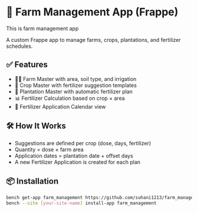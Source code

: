 # 🌾 Farm Management App (Frappe)

This is farm management app

A custom Frappe app to manage farms, crops, plantations, and fertilizer schedules.

## ✅ Features

- 👨‍🌾 Farm Master with area, soil type, and irrigation
- 🌱 Crop Master with fertilizer suggestion templates
- 🌾 Plantation Master with automatic fertilizer plan
- 📊 Fertilizer Calculation based on crop × area
- 📅 Fertilizer Application Calendar view

## 🛠 How It Works

- Suggestions are defined per crop (dose, days, fertilizer)
- Quantity = dose × farm area
- Application dates = plantation date + offset days
- A new Fertilizer Application is created for each plan

## 📦 Installation

```bash
bench get-app farm_management https://github.com/suhani1213/farm_management.git
bench --site [your-site-name] install-app farm_management

